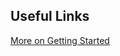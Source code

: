 ## Useful Links

[More on Getting Started](https://blog.infura.io/getting-started-with-infura-28e41844cc89)
